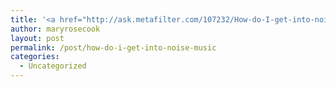 ```yaml
---
title: '<a href="http://ask.metafilter.com/107232/How-do-I-get-into-noise-music#comment">How do I get into noise music?</a>'
author: maryrosecook
layout: post
permalink: /post/how-do-i-get-into-noise-music
categories:
  - Uncategorized
---
```

